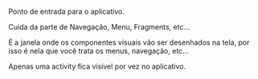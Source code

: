 Ponto de entrada para o aplicativo.

Cuida da parte de Navegação, Menu, Fragments, etc…

É a janela onde os componentes visuais vão ser desenhados na tela, por isso é nela que você trata os menus, navegação, etc...

Apenas uma activity fica visível por vez no aplicativo.